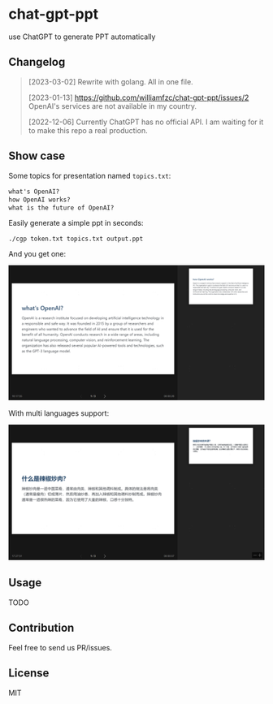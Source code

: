 # chat-gpt-ppt

use ChatGPT to generate PPT automatically

## Changelog

> [2023-03-02] Rewrite with golang. All in one file.
>
> [2023-01-13] https://github.com/williamfzc/chat-gpt-ppt/issues/2 OpenAI's services are not available in my country.
>
> [2022-12-06] Currently ChatGPT has no official API. I am waiting for it to make this repo a real production.

## Show case

Some topics for presentation named `topics.txt`:

```
what's OpenAI?
how OpenAI works?
what is the future of OpenAI?
```

Easily generate a simple ppt in seconds:

```
./cgp token.txt topics.txt output.ppt
```

And you get one:

![](./example/sample.png)

With multi languages support:

![](./example/sample-chi.png)

## Usage

TODO

## Contribution

Feel free to send us PR/issues.

## License

MIT
